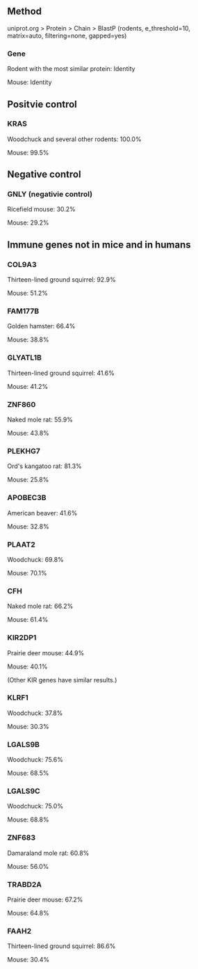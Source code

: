 ## Method

uniprot.org > Protein > Chain > BlastP (rodents, e_threshold=10, matrix=auto, filtering=none, gapped=yes)

### Gene

Rodent with the most similar protein: Identity

Mouse: Identity

## Positvie control

### KRAS

Woodchuck and several other rodents: 100.0%

Mouse: 99.5%

## Negative control

### GNLY (negativie control)

Ricefield mouse: 30.2%

Mouse: 29.2%

## Immune genes not in mice and in humans

### COL9A3

Thirteen-lined ground squirrel: 92.9%

Mouse: 51.2%

### FAM177B

Golden hamster: 66.4%

Mouse: 38.8%

### GLYATL1B

Thirteen-lined ground squirrel: 41.6%

Mouse: 41.2%

### ZNF860

Naked mole rat: 55.9%

Mouse: 43.8%

### PLEKHG7

Ord's kangatoo rat: 81.3%

Mouse: 25.8%

### APOBEC3B

American beaver: 41.6%

Mouse: 32.8%

### PLAAT2

Woodchuck: 69.8%

Mouse: 70.1%

### CFH

Naked mole rat: 66.2%

Mouse: 61.4%

### KIR2DP1

Prairie deer mouse: 44.9%

Mouse: 40.1%

(Other KIR genes have similar results.)

### KLRF1

Woodchuck: 37.8%

Mouse: 30.3%

### LGALS9B

Woodchuck: 75.6%

Mouse: 68.5%

### LGALS9C

Woodchuck: 75.0%

Mouse: 68.8%

### ZNF683

Damaraland mole rat: 60.8%

Mouse: 56.0%

### TRABD2A

Prairie deer mouse: 67.2%

Mouse: 64.8%

### FAAH2

Thirteen-lined ground squirrel: 86.6%

Mouse: 30.4%
